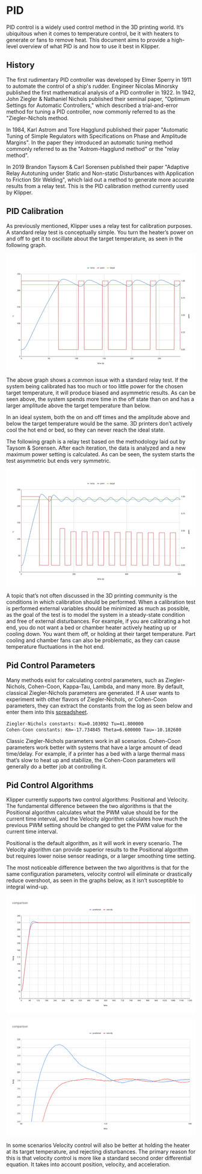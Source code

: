 # PID

PID control is a widely used control method in the 3D printing world.
It’s ubiquitous when it comes to temperature control, be it with heaters to
generate or fans to remove heat. This document aims to provide a high-level
overview of what PID is and how to use it best in Klipper.

## History

The first rudimentary PID controller was developed by Elmer Sperry in 1911 to
automate the control of a ship's rudder. Engineer Nicolas Minorsky published the
first mathematical analysis of a PID controller in 1922. In 1942, John Ziegler &
Nathaniel Nichols published their seminal paper, "Optimum Settings for Automatic
Controllers," which described a trial-and-error method for tuning a PID
controller, now commonly referred to as the "Ziegler-Nichols method.

In 1984, Karl Astrom and Tore Hagglund published their paper "Automatic Tuning
of Simple Regulators with Specifications on Phase and Amplitude Margins". In the
paper they introduced an automatic tuning method commonly referred to as the
"Astrom-Hagglund method" or the "relay method".

In 2019 Brandon Taysom & Carl Sorensen published their paper "Adaptive Relay
Autotuning under Static and Non-static Disturbances with Application to
Friction Stir Welding", which laid out a method to generate more accurate
results from a relay test. This is the PID calibration method currently used by
Klipper.

## PID Calibration

As previously mentioned, Klipper uses a relay test for calibration purposes. A
standard relay test is conceptually simple. You turn the heater’s power on and
off to get it to oscillate about the target temperature, as seen in the
following graph.

![simple relay test](img/pid_01.png)

The above graph shows a common issue with a standard relay test. If the system
being calibrated has too much or too little power for the chosen target
temperature, it will produce biased and asymmetric results. As can be seen
above, the system spends more time in the off state than on and has a larger
amplitude above the target temperature than below.

In an ideal system, both the on and off times and the amplitude above and below
the target temperature would be the same. 3D printers don’t actively cool the
hot end or bed, so they can never reach the ideal state.

The following graph is a relay test based on the methodology laid out by
Taysom & Sorensen. After each iteration, the data is analyzed and a new maximum
power setting is calculated. As can be seen, the system starts the test
asymmetric but ends very symmetric.

![advanced relay test](img/pid_02.png)

A topic that’s not often discussed in the 3D printing community is the
conditions in which calibration should be performed. When a calibration test is
performed external variables should be minimized as much as possible, as the
goal of the test is to model the system in a steady-state condition and free of
external disturbances. For example, if you are calibrating a hot end, you do
not want a bed or chamber heater actively heating up or cooling down. You want
them off, or holding at their target temperature. Part cooling and chamber fans
can also be problematic, as they can cause temperature fluctuations in the hot
end.

## Pid Control Parameters

Many methods exist for calculating control parameters, such as Ziegler-Nichols,
Cohen-Coon, Kappa-Tau, Lambda, and many more. By default, classical
Ziegler-Nichols parameters are generated. If A user wants to experiment with
other flavors of Ziegler-Nichols, or Cohen-Coon parameters, they can extract the
constants from the log as seen below and enter them into this
[spreadsheet](resources/pid_params.xls).

```text
Ziegler-Nichols constants: Ku=0.103092 Tu=41.800000
Cohen-Coon constants: Km=-17.734845 Theta=6.600000 Tau=-10.182680
```

Classic Ziegler-Nichols parameters work in all scenarios. Cohen-Coon parameters
work better with systems that have a large amount of dead time/delay. For
example, if a printer has a bed with a large thermal mass that’s slow to heat
up and stabilize, the Cohen-Coon parameters will generally do a better job at
controlling it.

## Pid Control Algorithms

Klipper currently supports two control algorithms: Positional and Velocity.
The fundamental difference between the two algorithms is that the Positional
algorithm calculates what the PWM value should be for the current time
interval, and the Velocity algorithm calculates how much the previous PWM
setting should be changed to get the PWM value for the current time interval.

Positional is the default algorithm, as it will work in every scenario. The
Velocity algorithm can provide superior results to the Positional algorithm but
requires lower noise sensor readings, or a larger smoothing time setting.

The most noticeable difference between the two algorithms is that for the same
configuration parameters, velocity control will eliminate or drastically reduce
overshoot, as seen in the graphs below, as it isn’t susceptible to integral
wind-up.

![algorithm comparison](img/pid_03.png)

![zoomed algorithm comparison](img/pid_04.png)

In some scenarios Velocity control will also be better at holding the heater at
its target temperature, and rejecting disturbances. The primary reason for this
is that velocity control is more like a standard second order differential
equation. It takes into account position, velocity, and acceleration.
